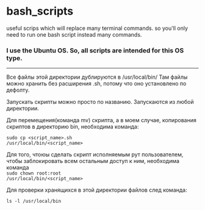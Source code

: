 # bash_scripts
useful scrips which will replace many terminal commands. so you'll only need to run one bash script instead many commands.

### I use the Ubuntu OS. So, all scripts are intended for this OS type.

___
Все файлы этой директории дублируются в /usr/local/bin/
Там файлы можно хранить без расширения .sh, потому что оно установлено 
по дефолту. 

Запускать скрипты можно просто по названию. Запускаются из любой директории.

Для перемещения(команда mv) скрипта, а в моем случае, копирования скриптов 
в директорию bin, необходима команда:

<code>sudo cp <script_name>.sh /usr/local/bin/<script_name></code>

Для того, чтоюы сделать скрипт исполняемым рут пользователем, 
чтобы заблокировать всем остальным доступ к ним, необходима команда
<br><code>sudo chown root:root /usr/local/bin/<script_name></code>

Для проверки хранящихся в этой директории файлов след команда:

<code>ls -l /usr/local/bin</code>
  
